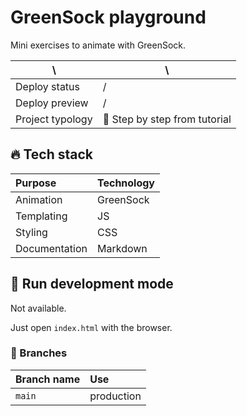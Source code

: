 # GreenSock playground

Mini exercises to animate with GreenSock.

| \                | \                                                                                                                                                                       |
|------------------|-------------------------------------------------------------------------------------------------------------------------------------------------------------------------|
| Deploy status    | / |
| Deploy preview   | /                                                                                                                             |
| Project typology | 📒  Step by step from tutorial |



## 🔥 Tech stack

| Purpose       | Technology |
|:--------------|:-----------|
| Animation     | GreenSock  |
| Templating    | JS         |
| Styling       | CSS        |
| Documentation | Markdown   |

## 🌊 Run development mode

Not available.

Just open `index.html` with the browser.

### 🌿 Branches

| Branch name | Use        |
|:------------|:-----------|
| `main`      | production |
